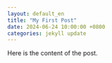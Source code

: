 ```yaml
---
layout: default_en
title: "My First Post"
date: 2024-06-24 10:00:00 +0800
categories: jekyll update
---
```


Here is the content of the post.
